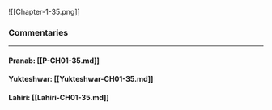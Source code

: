![[Chapter-1-35.png]]

### Commentaries

---

#### Pranab: [[P-CH01-35.md]]

#### Yukteshwar: [[Yukteshwar-CH01-35.md]]

#### Lahiri: [[Lahiri-CH01-35.md]]
